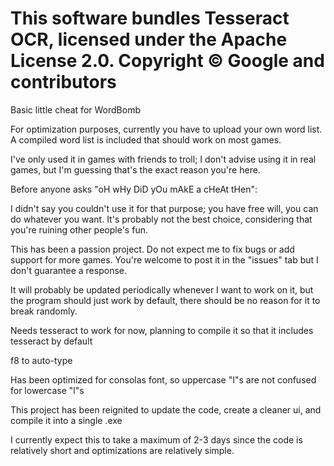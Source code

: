 # This software bundles Tesseract OCR, licensed under the Apache License 2.0. Copyright © Google and contributors


Basic little cheat for WordBomb 

For optimization purposes, currently you have to upload your own word list. A compiled word list is included that should work on most games.

I've only used it in games with friends to troll; I don't advise using it in real games, but I'm guessing that's the exact reason you're here.

Before anyone asks "oH wHy DiD yOu mAkE a cHeAt tHen":

  I didn't say you couldn't use it for that purpose; you have free will, you can do whatever you want. It's probably not the best choice, considering that you're ruining other people's fun.

This has been a passion project. Do not expect me to fix bugs or add support for more games. You're welcome to post it in the "issues" tab but I don't guarantee a response.

It will probably be updated periodically whenever I want to work on it, but the program should just work by default, there should be no reason for it to break randomly.
  
Needs tesseract to work for now, planning to compile it so that it includes tesseract by default

f8 to auto-type

Has been optimized for consolas font, so uppercase "I"s are not confused for lowercase "l"s

This project has been reignited to update the code, create a cleaner ui, and compile it into a single .exe

I currently expect this to take a maximum of 2-3 days since the code is relatively short and optimizations are relatively simple.
